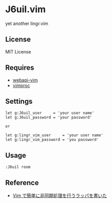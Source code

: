 J6uil.vim
=====

yet another lingr.vim

License
-------

MIT License

Requires
--------

- [webapi-vim](https://github.com/mattn/webapi-vim)
- [vimproc](https://github.com/Shougo/vimproc)

Settings
---------

    let g:J6uil_user     = 'your user name'
    let g:J6uil_password = 'your password'

    or

    let g:lingr_vim_user     = 'your user name'
    let g:lingr_vim_password = 'you password'

Usage
-----

    :J6uil room

Reference
---------

- [Vim で簡単に非同期処理を行うラッパを書いた](http://d.hatena.ne.jp/osyo-manga/20121010/1349795470)
